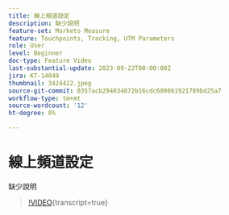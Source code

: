 ```yaml
---
title: 線上頻道設定
description: 缺少說明
feature-set: Marketo Measure
feature: Touchpoints, Tracking, UTM Parameters
role: User
level: Beginner
doc-type: Feature Video
last-substantial-update: 2023-09-22T00:00:00Z
jira: KT-14049
thumbnail: 3424422.jpeg
source-git-commit: 0357acb294034872b16cdc600061921789bd25a7
workflow-type: tm+mt
source-wordcount: '12'
ht-degree: 0%

---
```



# 線上頻道設定

缺少說明

>[!VIDEO](https://video.tv.adobe.com/v/3424422/?learn=on){transcript=true}
